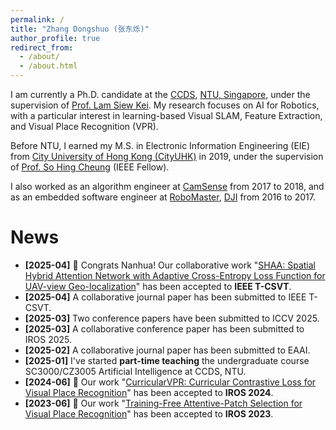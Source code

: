 ```yaml
---
permalink: /
title: "Zhang Dongshuo (张东烁)"
author_profile: true
redirect_from: 
  - /about/
  - /about.html
---
```


I am currently a Ph.D. candidate at the [CCDS](https://www.ntu.edu.sg/computing), [NTU, Singapore](https://www.ntu.edu.sg/), under the supervision of [Prof. Lam Siew Kei](https://siewkeilam.github.io/ei-research-group/index.html). My research focuses on AI for Robotics, with a particular interest in learning-based Visual SLAM, Feature Extraction, and Visual Place Recognition (VPR).

Before NTU, I earned my M.S. in Electronic Information Engineering (EIE) from [City University of Hong Kong (CityUHK)](https://www.cityu.edu.hk/) in 2019, under the supervision of [Prof. So Hing Cheung](https://www.ee.cityu.edu.hk/~hcso/) (IEEE Fellow).

I also worked as an algorithm engineer at [CamSense](https://www.camsense.cn/en/) from 2017 to 2018, and as an embedded software engineer at [RoboMaster](https://www.robomaster.com/en-US), [DJI](https://www.dji.com/) from 2016 to 2017.

News
======
- **[2025-04]** 🎉 Congrats Nanhua! Our collaborative work "[SHAA: Spatial Hybrid Attention Network with Adaptive Cross-Entropy Loss Function for UAV-view Geo-localization](https://github.com/chennanhua001/SHAA)" has been accepted to **IEEE T-CSVT**. <br />
- **[2025-04]** A collaborative journal paper has been submitted to IEEE T-CSVT. <br />
- **[2025-03]** Two conference papers have been submitted to ICCV 2025. <br />
- **[2025-03]** A collaborative conference paper has been submitted to IROS 2025. <br />
- **[2025-02]** A collaborative journal paper has been submitted to EAAI. <br />
- **[2025-01]** I've started **part-time teaching** the undergraduate course SC3000/CZ3005 Artificial Intelligence at CCDS, NTU. <br />
- **[2024-06]** 🎉 Our work "[CurricularVPR: Curricular Contrastive Loss for Visual Place Recognition](https://alandszhang.github.io/publication/iros24_curricularvpr)" has been accepted to **IROS 2024**. <br />
- **[2023-06]** 🎉 Our work "[Training-Free Attentive-Patch Selection for Visual Place Recognition](https://alandszhang.github.io/publication/iros23_atten)"
 has been accepted to **IROS 2023**.
